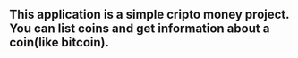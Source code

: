 ## This application is a simple cripto money project. You can list coins and get information about a coin(like bitcoin).
